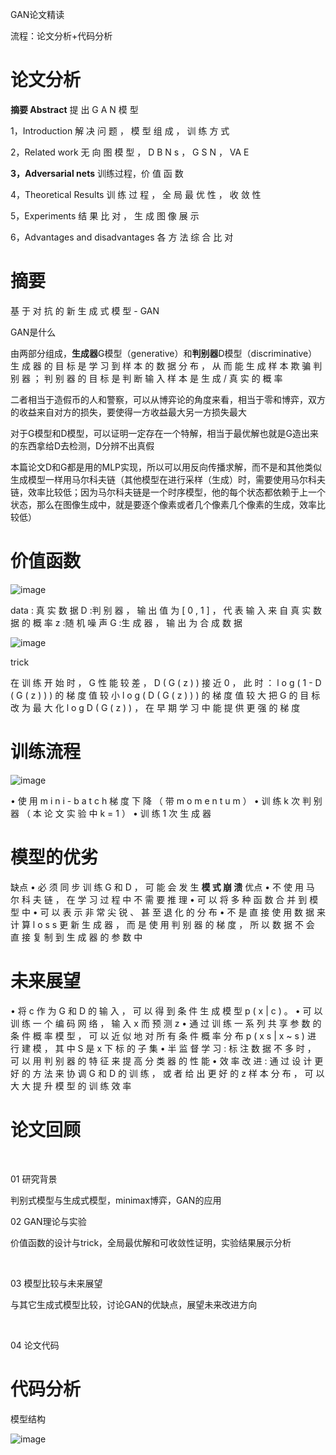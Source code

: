 GAN论文精读



流程：论文分析+代码分析



# 论文分析

**摘要 Abstract**
提 出 G A N 模 型

1，Introduction
解 决 问 题 ， 模 型 组 成 ，
训 练 方 式 	

2，Related work
无 向 图 模 型 ， D B N s ，
G S N ， VA E

**3，Adversarial nets**
训练过程，价 值 函 数

4，Theoretical Results
训 练 过 程 ， 全 局 最 优 性 ， 收 敛 性

5，Experiments
结 果 比 对 ， 生 成 图 像 展 示

6，Advantages and
disadvantages
各 方 法 综 合 比 对

# 摘要

基 于 对 抗 的 新 生 成 式 模 型 - GAN

GAN是什么

由两部分组成，**生成器**G模型（generative）和**判别器**D模型（discriminative） 生 成 器 的 目 标 是 学 习 到 样 本 的 数 据 分 布 ， 从 而 能 生 成 样 本 欺 骗 判 别 器 ； 判 别 器 的 目 标 是 判 断 输 入
样 本 是 生 成 / 真 实 的 概 率

二者相当于造假币的人和警察，可以从博弈论的角度来看，相当于零和博弈，双方的收益来自对方的损失，要使得一方收益最大另一方损失最大

对于G模型和D模型，可以证明一定存在一个特解，相当于最优解也就是G造出来的东西拿给D去检测，D分辨不出真假

本篇论文D和G都是用的MLP实现，所以可以用反向传播求解，而不是和其他类似生成模型一样用马尔科夫链（其他模型在进行采样（生成）时，需要使用马尔科夫链，效率比较低；因为马尔科夫链是一个时序模型，他的每个状态都依赖于上一个状态，那么在图像生成中，就是要逐个像素或者几个像素几个像素的生成，效率比较低）









# 价值函数

![image](https://github.com/user-attachments/assets/d7b62014-05c7-44e3-9a37-5dba20b3c6c9)

data : 真 实 数 据
D :判 别 器 ， 输 出 值 为 [ 0 , 1 ] ， 代 表 输 入 来 自 真 实 数 据 的 概 率
z :随 机 噪 声
G :生 成 器 ， 输 出 为 合 成 数 据



![image](https://github.com/user-attachments/assets/80036ac8-b767-4bc9-bb20-441e2eb7d7bc)



trick

在 训 练 开 始 时 ， G 性 能 较 差 ， D ( G ( z ) ) 接 近 0 ，
此 时 ：
l o g ( 1 - D ( G ( z ) ) ) 的 梯 度 值 较 小
l o g ( D ( G ( z ) ) ) 的 梯 度 值 较 大
把 G 的 目 标 改 为 最 大 化 l o g D ( G ( z ) ) ， 在 早 期 学 习 中 能 提 供 更 强 的 梯 度





# 训练流程

![image](https://github.com/user-attachments/assets/988e827a-b65a-4fe3-bcb1-2f5acb3a87a7)



• 使 用 m i n i - b a t c h 梯 度 下 降 （ 带
m o m e n t u m ）
• 训 练 k 次 判 别 器 （ 本 论 文 实 验 中 k = 1 ）
• 训 练 1 次 生 成 器



# 模型的优劣

缺点
• 必 须 同 步 训 练 G 和 D ， 可 能 会 发 生 **模 式 崩 溃**
优点
• 不 使 用 马 尔 科 夫 链 ， 在 学 习 过 程 中 不 需 要 推 理
• 可 以 将 多 种 函 数 合 并 到 模 型 中
• 可 以 表 示 非 常 尖 锐 、 甚 至 退 化 的 分 布
• 不 是 直 接 使 用 数 据 来 计 算 l o s s 更 新 生 成 器 ， 而 是
使 用 判 别 器 的 梯 度 ， 所 以 数 据 不 会 直 接 复 制 到 生
成 器 的 参 数 中





# 未来展望

• 将 c 作 为 G 和 D 的 输 入 ， 可 以 得 到 条 件 生 成 模 型 p ( x | c ) 。
• 可 以 训 练 一 个 编 码 网 络 ， 输 入 x 而 预 测 z
• 通 过 训 练 一 系 列 共 享 参 数 的 条 件 概 率 模 型 ， 可 以 近 似 地 对 所 有 条 件 概 率 分 布
p ( x s | x ~ s ) 进 行 建 模 ， 其 中 S 是 x 下 标 的 子 集
• 半 监 督 学 习 : 标 注 数 据 不 多 时 ， 可 以 用 判 别 器 的 特 征 来 提 高 分 类 器 的 性 能
• 效 率 改 进 : 通 过 设 计 更 好 的 方 法 来 协 调 G 和 D 的 训 练 ， 或 者 给 出 更 好 的 z 样 本
分 布 ， 可 以 大 大 提 升 模 型 的 训 练 效 率





# 论文回顾   

​     

01 研究背景

判别式模型与生成式模型，minimax博弈，GAN的应用  

   

02 GAN理论与实验

价值函数的设计与trick，全局最优解和可收敛性证明，实验结果展示分析 

​        

03 模型比较与未来展望

与其它生成式模型比较，讨论GAN的优缺点，展望未来改进方向   

​      

04 论文代码



# 代码分析



模型结构



![image](https://github.com/user-attachments/assets/67a9d0cb-9b13-436d-9a14-6dd66146d732)
